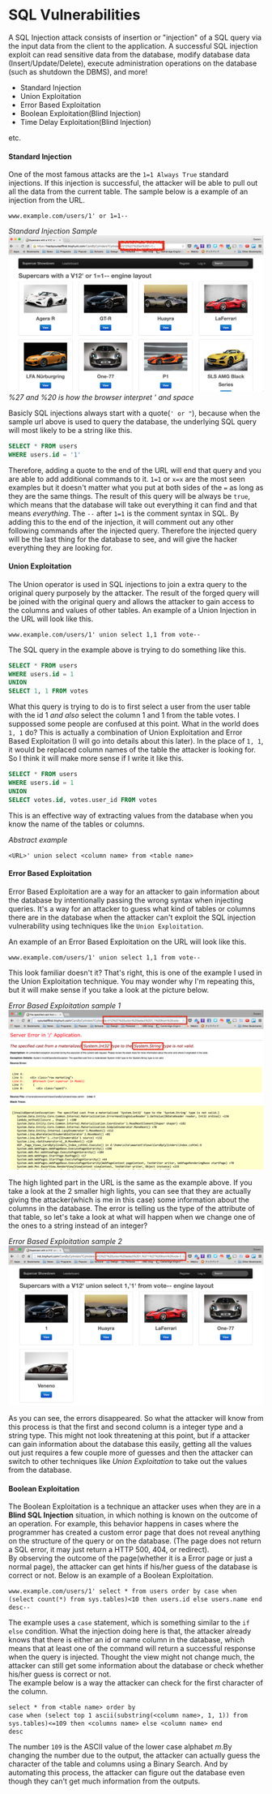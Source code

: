 # SQL Vulnerabilities
A SQL Injection attack consists of insertion or "injection" of a SQL query via the input data from the client to the application. A successful SQL injection exploit can read sensitive data from the database, modify database data (Insert/Update/Delete), execute administration operations on the database (such as shutdown the DBMS), and more!  

- Standard Injection
- Union Exploitation
- Error Based Exploitation
- Boolean Exploitation(Blind Injection)
- Time Delay Exploitation(Blind Injection)
  
etc.


#### Standard Injection
One of the most famous attacks are the `1=1 Always True` standard injections. If this injection is successful, the attacker will be able to pull out all the data from the current table. The sample below is a example of an injection from the URL.
```url
www.example.com/users/1' or 1=1--
```

*Standard Injection Sample*
![Standard Always True Injection sample](img/always-true.png)
*%27 and %20 is how the browser interpret ' and space*


Basicly SQL injections always start with a quote(`' or "`), because when the sample url above is used to query the database, the underlying SQL query will most likely to be a string like this.
```sql
SELECT * FROM users
WHERE users.id = '1'
```
Therefore, adding a quote to the end of the URL will end that query and you are able to add additional commands to it. `1=1` or `x=x` are the most seen examples but it doesn't matter what you put at both sides of the `=` as long as they are the same things. The result of this query will be always be `true`, which means that the database will take out everything it can find and that means *everything*.
The `--` after `1=1` is the comment syntax in SQL. By adding this to the end of the injection, it will comment out any other following commands after the injected query. Therefore the injected query will be the last thing for the database to see, and will give the hacker everything they are looking for.



#### Union Exploitation
The Union operator is used in SQL injections to join a extra query to the original query purposely by the attacker. The result of the forged query will be joined with the original query and allows the attacker to gain access to the columns and values of other tables. An example of a Union Injection in the URL will look like this.
```url
www.example.com/users/1' union select 1,1 from vote--
```
The SQL query in the example above is trying to do something like this.
```sql
SELECT * FROM users
WHERE users.id = 1
UNION
SELECT 1, 1 FROM votes
```
What this query is trying to do is to first select a user from the user table with the id 1 *and also* select the column 1 and 1 from the table votes. I suppossed some people are confused at this point. What in the world does `1, 1` do? This is actually a combination of Union Exploitation and Error Based Exploitation (I will go into details about this later). In the place of `1, 1`, it would be replaced column names of the table the attacker is looking for. So I think it will make more sense if I write it like this.
```sql
SELECT * FROM users
WHERE users.id = 1
UNION
SELECT votes.id, votes.user_id FROM votes
```
This is an effective way of extracting values from the database when you know the name of the tables or columns.

*Abstract example*
```url
<URL>' union select <column name> from <table name>
```



#### Error Based Exploitation
Error Based Exploitation are a way for an attacker to gain information about the database by intentionally passing the wrong syntax when injecting queries. It's a way for an attacker to guess what kind of tables or columns there are in the database when the attacker can't exploit the SQL injection vulnerability using techniques like the `Union Exploitation`.  
  
An example of an Error Based Exploitation on the URL will look like this.
```url
www.example.com/users/1' union select 1,1 from vote--
```
This look familiar doesn't it? That's right, this is one of the example I used in the Union Exploitation technique. You may wonder why I'm repeating this, but it will make sense if you take a look at the picture below.
  
*Error Based Exploitation sample 1*
![Union Exploitation sample 1](img/error-1.png)

The high lighted part in the URL is the same as the example above. If you take a look at the 2 smaller high lights, you can see that they are actually giving the attacker(which is me in this case) some information about the columns in the database. The error is telling us the type of the attribute of that table, so let's take a look at what will happen when we change one of the ones to a string instead of an integer?  

*Error Based Exploitation sample 2*
![Union Exploitation sample 2](img/error-2.png)

As you can see, the errors disappeared. So what the attacker will know from this process is that the first and second column is a integer type and a string type. This might not look threatening at this point, but if a attacker can gain information about the database this easily, getting all the values out just requires a few couple more of guesses and then the attacker can switch to other techniques like *Union Exploitation* to take out the values from the database.



#### Boolean Exploitation
The Boolean Exploitation is a technique an attacker uses when they are in a **Blind SQL Injection** situation, in which nothing is known on the outcome of an operation. For example, this behavior happens in cases where the programmer has created a custom error page that does not reveal anything on the structure of the query or on the database. (The page does not return a SQL error, it may just return a HTTP 500, 404, or redirect).  
By observing the outcome of the page(whether it is a Error page or just a normal page), the attacker can get hints if his/her guess of the database is correct or not. Below is an example of a Boolean Exploitation.
```url
www.example.com/users/1' select * from users order by case when (select count(*) from sys.tables)<10 then users.id else users.name end desc--
```
The example uses a `case` statement, which is something similar to the `if else` condition. What the injection doing here is that, the attacker already knows that there is either an id or name column in the database, which means that at least one of the command will return a successful response when the query is injected. Thought the view might not change much, the attacker can still get some information about the database or check whether his/her guess is correct or not.  
The example below is a way the attacker can check for the first character of the column.
```
select * from <table name> order by
case when (select top 1 ascii(substring(<column name>, 1, 1)) from sys.tables)<=109 then <columns name> else <column name> end
desc
```
The number `109` is the ASCII value of the lower case alphabet *m*.By changing the number due to the output, the attacker can actually guess the character of the table and columns using a Binary Search. And by automating this process, the attacker can figure out the database even though they can't get much information from the outputs.
